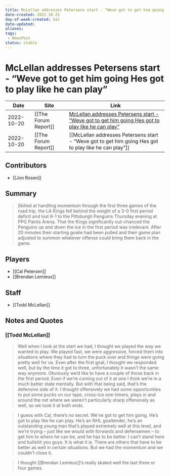 ```yaml
---
title: McLellan addresses Petersens start - “Weve got to get him going Hes got to play like he can play”
date-created: 2022-10-22
day-of-week-created: Sat
date-updated: 
aliases: 
tags:
 - NewsPost
status: stable
---
```


# McLellan addresses Petersens start - “Weve got to get him going Hes got to play like he can play”

| Date       | Site                 | Link                                                                                                                                                                                                                           |
| ---------- | -------------------- | ------------------------------------------------------------------------------------------------------------------------------------------------------------------------------------------------------------------------------ |
| 2022-10-20 | [[The Forum Report]] | [McLellan addresses Petersens start - “Weve got to get him going Hes got to play like he can play”](https://theforumreport.com/mclellan-addresses-petersens-start-weve-got-to-get-him-going-hes-got-to-play-like-he-can-play/) |
| 2022-10-20 | [[The Forum Report]] | [[McLellan addresses Petersens start - “Weve got to get him going Hes got to play like he can play”]]                                                                                                                          |

## Contributors
- [[Jon Rosen]]


## Summary
> Skilled at handling momentum through the first three games of the road trip, the LA Kings fell behind the weight of a 3-0 first period deficit and lost 6-1 to the Pittsburgh Penguins Thursday evening at PPG Paints Arena. That the Kings significantly out-chanced the Penguins up and down the ice in the first period was irrelevant. After 20 minutes their starting goalie had been pulled and their game plan adjusted to summon whatever offense could bring them back in the game.


## Players
- [[Cal Petersen]]
- [[Brendan Lemieux]]


## Staff
- [[Todd McLellan]]


## Notes and Quotes
### [[Todd McLellan]]
> Well when I look at the start we had, I thought we played the way we wanted to play. We played fast, we were aggressive, forced them into situations where they had to turn the puck over and things were going pretty well for us. Even after the first goal, I thought we responded well, but by the time it got to three, unfortunately it wasn’t the same way anymore. Obviously we’d like to have a couple of those back in the first period. Even if we’re coming out of it at one I think we’re in a much better state mentally. But with that being said, that’s the defensive side of it. I thought offensively we had some opportunities to put some pucks on our tape, cross-ice one-timers, plays in and around the net where we weren’t particularly sharp offensively as well, so we took it at both ends.

> I guess with Cal, there’s no secret. We’ve got to get him going. He’s got to play like he can play. He’s an NHL goaltender, he’s an outstanding young man that’s played extremely well at this level, and we’re trying – just like we would with forwards and defensemen – to get him to where he can be, and he has to be better. I can’t stand here and bullshit you guys. It is what it is. There are others that have to be better as well in certain situations. But we had the momentum and we couldn’t close it.

> I thought [[Brendan Lemieux]]’s really skated well the last three or four games.

